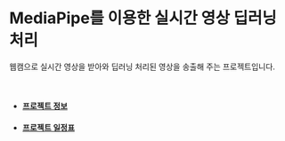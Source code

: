 # MediaPipe를 이용한 실시간 영상 딥러닝 처리

웹캠으로 실시간 영상을 받아와 딥러닝 처리된 영상을 송출해 주는 프로젝트입니다.<br>

<br>

- #### [프로젝트 정보](./documents/information.md)
- #### [프로젝트 일정표](./documents/schedule.md)
